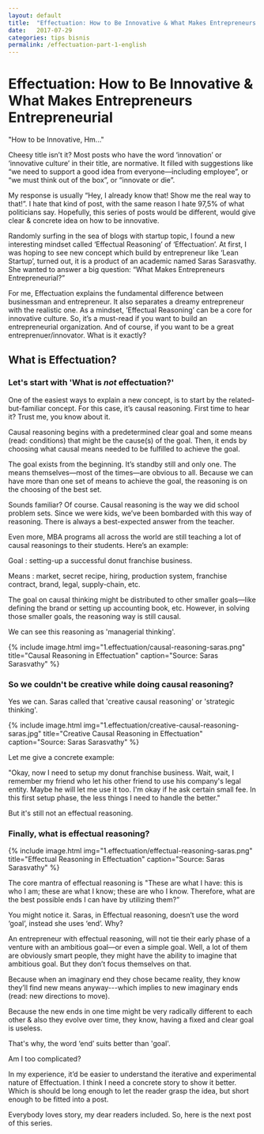 ```yaml
---
layout: default
title:  "Effectuation: How to Be Innovative & What Makes Entrepreneurs Entrepreneurial"
date:   2017-07-29
categories: tips bisnis
permalink: /effectuation-part-1-english
---
```


# Effectuation: How to Be Innovative & What Makes Entrepreneurs Entrepreneurial

"How to be Innovative, Hm..."

Cheesy title isn’t it? Most posts who have the word ‘innovation’ or ‘innovative culture’ in their title, are normative. It filled with suggestions like “we need to support a good idea from everyone—including employee”, or “we must think out of the box”, or “innovate or die”.

My response is usually “Hey, I already know that! Show me the real way to that!”. I hate that kind of post, with the same reason I hate 97,5% of what politicians say. Hopefully, this series of posts would be different, would give clear & concrete idea on how to be innovative.

Randomly surfing in the sea of blogs with startup topic, I found a new interesting mindset called ‘Effectual Reasoning’ of ‘Effectuation’. At first, I was hoping to see new concept which build by entrepreneur like ‘Lean Startup’, turned out, it is a product of an academic named Saras Sarasvathy. She wanted to answer a big question: “What Makes Entrepreneurs Entrepreneurial?”

For me, Effectuation explains the fundamental difference between businessman and entrepreneur. It also separates a dreamy entrepreneur with the realistic one. As a mindset, ‘Effectual Reasoning’ can be a core for innovative culture. So, it’s a must-read if you want to build an entrepreneurial organization. And of course, if you want to be a great entreprenuer/innovator. What is it exactly?

## What is Effectuation?

### Let's start with 'What is _not_ effectuation?'

One of the easiest ways to explain a new concept, is to start by the related-but-familiar concept. For this case, it’s causal reasoning. First time to hear it? Trust me, you know about it.

Causal reasoning begins with a predetermined clear goal and some means (read: conditions) that might be the cause(s) of the goal. Then, it ends by choosing what causal means needed to be fulfilled to achieve the goal.

The goal exists from the beginning. It’s standby still and only one. The means themselves—most of the times—are obvious to all. Because we can have more than one set of means to achieve the goal, the reasoning is on the choosing of the best set.

Sounds familiar? Of course. Causal reasoning is the way we did school problem sets. Since we were kids, we’ve been bombarded with this way of reasoning. There is always a best-expected answer from the teacher.

Even more, MBA programs all across the world are still teaching a lot of causal reasonings to their students. Here’s an example:

Goal : setting-up a successful donut franchise business.

Means : market, secret recipe, hiring, production system, franchise contract, brand, legal, supply-chain, etc.

The goal on causal thinking might be distributed to other smaller goals—like defining the brand or setting up accounting book, etc. However, in solving those smaller goals, the reasoning way is still causal.

We can see this reasoning as 'managerial thinking'.

{% include image.html
            img="1.effectuation/causal-reasoning-saras.png"
            title="Causal Reasoning in Effectuation"
            caption="Source: Saras Sarasvathy"
            %}

### So we couldn't be creative while doing causal reasoning?

Yes we can. Saras called that 'creative causal reasoning' or 'strategic thinking'.

{% include image.html
            img="1.effectuation/creative-causal-reasoning-saras.jpg"
            title="Creative Causal Reasoning in Effectuation"
            caption="Source: Saras Sarasvathy"
            %}

Let me give a concrete example:

"Okay, now I need to setup my donut franchise business. Wait, wait, I remember my friend who let his other friend to use his company's legal entity. Maybe he will let me use it too. I'm okay if he ask certain small fee. In this first setup phase, the less things I need to handle the better."

But it's still not an effectual reasoning.

### Finally, what is effectual reasoning?

{% include image.html
            img="1.effectuation/effectual-reasoning-saras.png"
            title="Effectual Reasoning in Effectuation"
            caption="Source: Saras Sarasvathy"
            %}

The core mantra of effectual reasoning is "These are what I have: this is who I am; these are what I know; these are who I know. Therefore, what are the best possible ends I can have by utilizing them?”

You might notice it. Saras, in Effectual reasoning, doesn’t use the word ‘goal’, instead she uses ‘end’. Why?

An entrepreneur with effectual reasoning, will not tie their early phase of a venture with an ambitious goal—or even a simple goal. Well, a lot of them are obviously smart people, they might have the ability to imagine that ambitious goal. But they don’t focus themselves on that.

Because when an imaginary end they chose became reality, they know they’ll find new means anyway---which implies to new imaginary ends (read: new directions to move).

Because the new ends in one time might be very radically different to each other & also they evolve over time, they know, having a fixed and clear goal is useless.

That's why, the word ‘end’ suits better than 'goal'.

Am I too complicated?

In my experience, it’d be easier to understand the iterative and experimental nature of Effectuation. I think I need a concrete story to show it better. Which is should be long enough to let the reader grasp the idea, but short enough to be fitted into a post.

Everybody loves story, my dear readers included. So, here is the next post of this series.